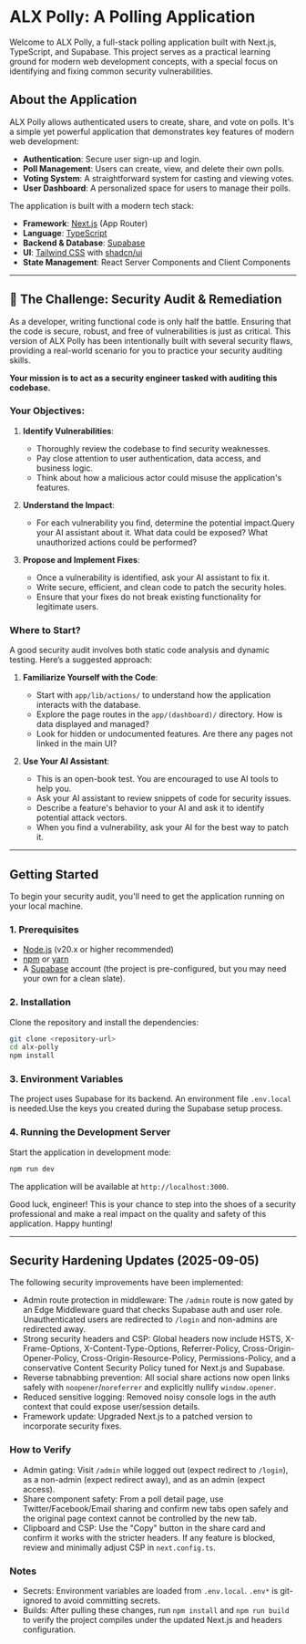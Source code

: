 # ALX Polly: A Polling Application

Welcome to ALX Polly, a full-stack polling application built with Next.js, TypeScript, and Supabase. This project serves as a practical learning ground for modern web development concepts, with a special focus on identifying and fixing common security vulnerabilities.

## About the Application

ALX Polly allows authenticated users to create, share, and vote on polls. It's a simple yet powerful application that demonstrates key features of modern web development:

-   **Authentication**: Secure user sign-up and login.
-   **Poll Management**: Users can create, view, and delete their own polls.
-   **Voting System**: A straightforward system for casting and viewing votes.
-   **User Dashboard**: A personalized space for users to manage their polls.

The application is built with a modern tech stack:

-   **Framework**: [Next.js](https://nextjs.org/) (App Router)
-   **Language**: [TypeScript](https://www.typescriptlang.org/)
-   **Backend & Database**: [Supabase](https://supabase.io/)
-   **UI**: [Tailwind CSS](https://tailwindcss.com/) with [shadcn/ui](https://ui.shadcn.com/)
-   **State Management**: React Server Components and Client Components

---

## 🚀 The Challenge: Security Audit & Remediation

As a developer, writing functional code is only half the battle. Ensuring that the code is secure, robust, and free of vulnerabilities is just as critical. This version of ALX Polly has been intentionally built with several security flaws, providing a real-world scenario for you to practice your security auditing skills.

**Your mission is to act as a security engineer tasked with auditing this codebase.**

### Your Objectives:

1.  **Identify Vulnerabilities**:
    -   Thoroughly review the codebase to find security weaknesses.
    -   Pay close attention to user authentication, data access, and business logic.
    -   Think about how a malicious actor could misuse the application's features.

2.  **Understand the Impact**:
    -   For each vulnerability you find, determine the potential impact.Query your AI assistant about it. What data could be exposed? What unauthorized actions could be performed?

3.  **Propose and Implement Fixes**:
    -   Once a vulnerability is identified, ask your AI assistant to fix it.
    -   Write secure, efficient, and clean code to patch the security holes.
    -   Ensure that your fixes do not break existing functionality for legitimate users.

### Where to Start?

A good security audit involves both static code analysis and dynamic testing. Here’s a suggested approach:

1.  **Familiarize Yourself with the Code**:
    -   Start with `app/lib/actions/` to understand how the application interacts with the database.
    -   Explore the page routes in the `app/(dashboard)/` directory. How is data displayed and managed?
    -   Look for hidden or undocumented features. Are there any pages not linked in the main UI?

2.  **Use Your AI Assistant**:
    -   This is an open-book test. You are encouraged to use AI tools to help you.
    -   Ask your AI assistant to review snippets of code for security issues.
    -   Describe a feature's behavior to your AI and ask it to identify potential attack vectors.
    -   When you find a vulnerability, ask your AI for the best way to patch it.

---

## Getting Started

To begin your security audit, you'll need to get the application running on your local machine.

### 1. Prerequisites

-   [Node.js](https://nodejs.org/) (v20.x or higher recommended)
-   [npm](https://www.npmjs.com/) or [yarn](https://yarnpkg.com/)
-   A [Supabase](https://supabase.io/) account (the project is pre-configured, but you may need your own for a clean slate).

### 2. Installation

Clone the repository and install the dependencies:

```bash
git clone <repository-url>
cd alx-polly
npm install
```

### 3. Environment Variables

The project uses Supabase for its backend. An environment file `.env.local` is needed.Use the keys you created during the Supabase setup process.

### 4. Running the Development Server

Start the application in development mode:

```bash
npm run dev
```

The application will be available at `http://localhost:3000`.

Good luck, engineer! This is your chance to step into the shoes of a security professional and make a real impact on the quality and safety of this application. Happy hunting!

---

## Security Hardening Updates (2025-09-05)

The following security improvements have been implemented:

- Admin route protection in middleware: The `/admin` route is now gated by an Edge Middleware guard that checks Supabase auth and user role. Unauthenticated users are redirected to `/login` and non-admins are redirected away.
- Strong security headers and CSP: Global headers now include HSTS, X-Frame-Options, X-Content-Type-Options, Referrer-Policy, Cross-Origin-Opener-Policy, Cross-Origin-Resource-Policy, Permissions-Policy, and a conservative Content Security Policy tuned for Next.js and Supabase.
- Reverse tabnabbing prevention: All social share actions now open links safely with `noopener`/`noreferrer` and explicitly nullify `window.opener`.
- Reduced sensitive logging: Removed noisy console logs in the auth context that could expose user/session details.
- Framework update: Upgraded Next.js to a patched version to incorporate security fixes.

### How to Verify

- Admin gating: Visit `/admin` while logged out (expect redirect to `/login`), as a non-admin (expect redirect away), and as an admin (expect access).
- Share component safety: From a poll detail page, use Twitter/Facebook/Email sharing and confirm new tabs open safely and the original page context cannot be controlled by the new tab.
- Clipboard and CSP: Use the "Copy" button in the share card and confirm it works with the stricter headers. If any feature is blocked, review and minimally adjust CSP in `next.config.ts`.

### Notes

- Secrets: Environment variables are loaded from `.env.local`. `.env*` is git-ignored to avoid committing secrets.
- Builds: After pulling these changes, run `npm install` and `npm run build` to verify the project compiles under the updated Next.js and headers configuration.
